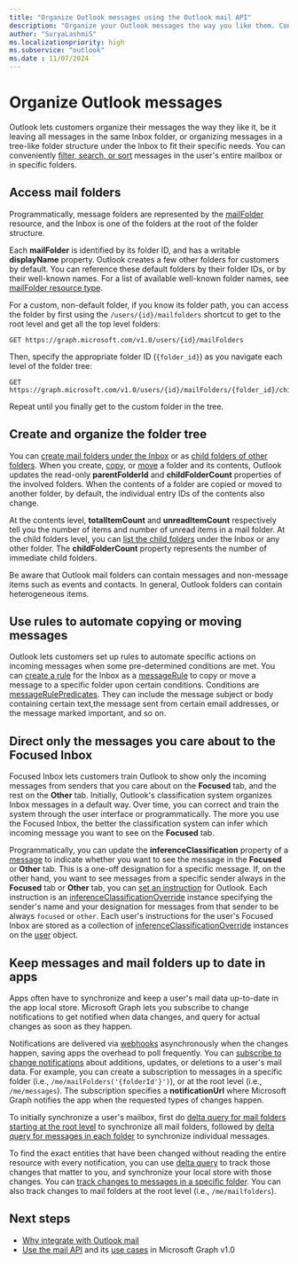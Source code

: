 ```yaml
---
title: "Organize Outlook messages using the Outlook mail API"
description: "Organize your Outlook messages the way you like them. Conveniently filter, search, or sort messages in your entire mailbox or in specific folders."
author: "SuryaLashmiS"
ms.localizationpriority: high
ms.subservice: "outlook"
ms.date : 11/07/2024
---
```


# Organize Outlook messages

Outlook lets customers organize their messages the way they like it, be it leaving all messages in the same Inbox folder, or organizing messages in a tree-like folder structure under the Inbox to fit their specific needs. You can conveniently [filter, search, or sort](query-parameters.md) messages in the user's entire mailbox or in specific folders.

## Access mail folders

Programmatically, message folders are represented by the [mailFolder](/graph/api/resources/mailfolder) resource, and the Inbox is one of the folders at the root of the folder structure.

Each **mailFolder** is identified by its folder ID, and has a writable **displayName** property. Outlook creates a few other folders for customers by default. You can reference these default folders by their folder IDs, or by their well-known names. For a list of available well-known folder names, see [mailFolder resource type](/graph/api/resources/mailfolder).

For a custom, non-default folder, if you know its folder path, you can access the folder by first using the `/users/{id}/mailfolders` shortcut to get to the root level and get all the top level folders:

```http
GET https://graph.microsoft.com/v1.0/users/{id}/mailFolders
```

Then, specify the appropriate folder ID (`{folder_id}`) as you navigate each level of the folder tree:

```http
GET https://graph.microsoft.com/v1.0/users/{id}/mailFolders/{folder_id}/childfolders
```

Repeat until you finally get to the custom folder in the tree.

## Create and organize the folder tree

You can [create mail folders under the Inbox](/graph/api/user-post-mailfolders) or as [child folders of other folders](/graph/api/mailfolder-post-childfolders). When you create, [copy](/graph/api/mailfolder-copy), or [move](/graph/api/mailfolder-move) a folder and its contents, Outlook updates the read-only **parentFolderId** and **childFolderCount** properties of the involved folders. When the contents of a folder are copied or moved to another folder, by default, the individual entry IDs of the contents also change.

At the contents level, **totalItemCount** and **unreadItemCount** respectively tell you the number of items and number of unread items in a mail folder.
At the child folders level, you can [list the child folders](/graph/api/user-list-mailfolders) under the Inbox or any other folder.
The **childFolderCount** property represents the number of immediate child folders.

Be aware that Outlook mail folders can contain messages and non-message items such as events and contacts. In general, Outlook folders can contain heterogeneous items.

## Use rules to automate copying or moving messages

Outlook lets customers set up rules to automate specific actions on incoming messages when some pre-determined conditions are met. You can [create a rule](/graph/api/mailfolder-post-messagerules) for the
Inbox as a [messageRule](/graph/api/resources/messagerule) to copy or move a message to a specific folder upon certain conditions.
Conditions are [messageRulePredicates](/graph/api/resources/messagerulepredicates). They can include the message subject or body containing certain text,the message sent from certain email addresses, or the message marked important, and so on.

## Direct only the messages you care about to the Focused Inbox

Focused Inbox lets customers train Outlook to show only the incoming messages from senders that you care about on the **Focused** tab, and the rest on the **Other** tab.
Initially, Outlook's classification system organizes Inbox messages in a default way. Over time, you can correct and train the system through the user interface or
programmatically. The more you use the Focused Inbox, the better the classification system can infer which incoming message you want to see on the **Focused** tab.

Programmatically, you can update the **inferenceClassification** property of a [message](/graph/api/resources/message) to indicate whether you want to see the message in the **Focused** or **Other** tab. This is a one-off designation for a specific message. If, on the other hand, you want to see messages from a specific sender always in the **Focused** tab or **Other** tab, you can [set an instruction](/graph/api/inferenceclassification-post-overrides) for Outlook. Each instruction is an [inferenceClassificationOverride](/graph/api/resources/inferenceclassificationoverride) instance specifying the sender's name and your designation for messages from that sender to be always `focused` or `other`. Each user's instructions for the user's Focused Inbox are stored as a collection of [inferenceClassificationOverride](/graph/api/resources/inferenceclassificationoverride) instances on the [user](/graph/api/resources/user) object.

## Keep messages and mail folders up to date in apps

Apps often have to synchronize and keep a user's mail data up-to-date in the app local store. Microsoft Graph lets you subscribe to change notifications to get notified when data changes, and query for actual changes as soon as they happen.

Notifications are delivered via [webhooks](/graph/api/resources/webhooks) asynchronously when the changes happen, saving apps the overhead to poll frequently. You can [subscribe to change notifications](/graph/api/subscription-post-subscriptions) about additions,
updates, or deletions to a user's mail data. For example, you can create a subscription to messages in a specific folder (i.e., `/me/mailFolders('{folderId'}')`),
or at the root level (i.e., `/me/messages`). The subscription specifies a **notificationUrl** where Microsoft Graph notifies the app when the requested types of changes happen.

To initially synchronize a user's mailbox, first do [delta query for mail folders starting at the root level](/graph/api/mailfolder-delta) to synchronize all mail folders, followed by [delta query for messages in each folder](/graph/api/message-delta) to synchronize individual messages.

To find the exact entities that have been changed without reading the entire resource with every notification, you can use [delta query](delta-query-overview.md) to track those changes that matter to you, and synchronize your local store with those changes. You can [track changes to messages in a specific folder](delta-query-messages.md). You can also track changes to mail folders at the root level (i.e., `/me/mailfolders`).

## Next steps

- [Why integrate with Outlook mail](outlook-mail-concept-overview.md)
- [Use the mail API](/graph/api/resources/mail-api-overview) and its [use cases](/graph/api/resources/mail-api-overview#common-use-cases) in Microsoft Graph v1.0
